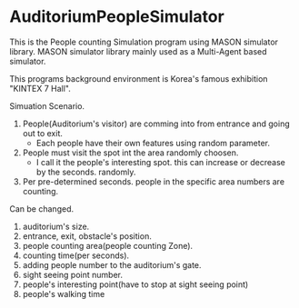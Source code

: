 # AuditoriumPeopleSimulator
This is the People counting Simulation program using MASON simulator library. 
MASON simulator library mainly used as a Multi-Agent based simulator.

This programs background environment is Korea's famous exhibition "KINTEX 7 Hall".

Simuation Scenario.
1. People(Auditorium's visitor) are comming into from entrance and going out to exit.
   - Each people have their own features using random parameter.
2. People must visit the spot int the area randomly choosen.
   - I call it the people's interesting spot. this can increase or decrease by the seconds. randomly.
3. Per pre-determined seconds. people in the specific area numbers are counting. 


Can be changed.
  1) auditorium's size. 
  2) entrance, exit, obstacle's position.
  2) people counting area(people counting Zone).
  3) counting time(per seconds).
  4) adding people number to the auditorium's gate.
  5) sight seeing point number.
  6) people's interesting point(have to stop at sight seeing point)
  7) people's walking time
  
